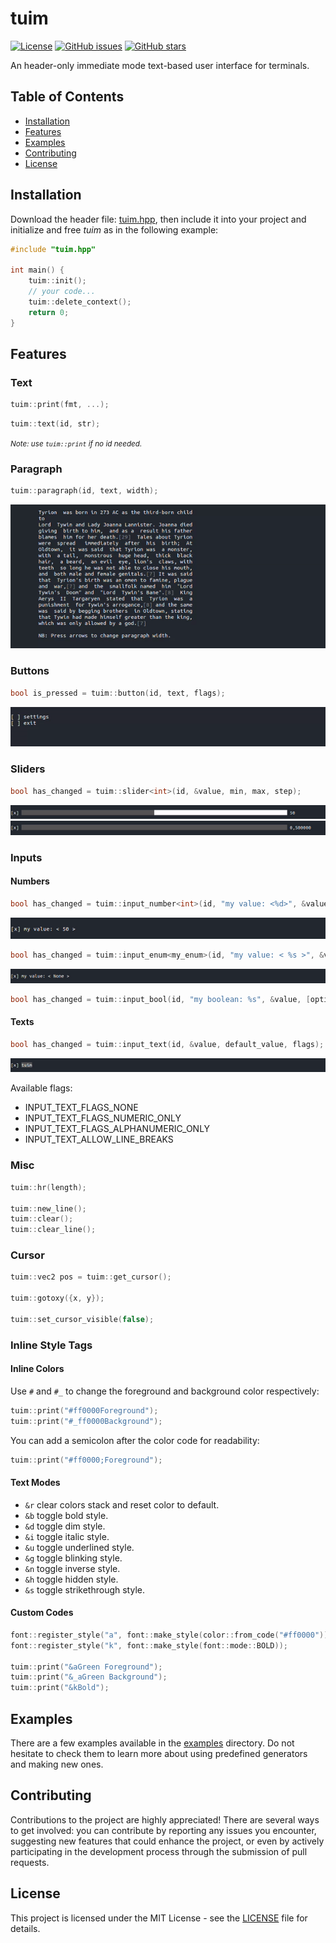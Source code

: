 # tuim

[![License](https://img.shields.io/badge/license-MIT-blue.svg)](https://opensource.org/licenses/MIT)
[![GitHub issues](https://img.shields.io/github/issues/xorrad/tuim)](https://github.com/xorrad/tuim/issues)
[![GitHub stars](https://img.shields.io/github/stars/xorrad/tuim.svg?style=flat&label=stars)](https://github.com/xorrad/tuim)

An header-only immediate mode text-based user interface for terminals.

## Table of Contents

- [Installation](#installation)
- [Features](#features)
- [Examples](#examples)
- [Contributing](#contributing)
- [License](#license)

## Installation

Download the header file: [tuim.hpp](https://raw.githubusercontent.com/Xorrad/nage/master/tuim.hpp), then include it into your project and initialize and free *tuim* as in the following example:

```cpp
#include "tuim.hpp"

int main() {
    tuim::init();
    // your code...
    tuim::delete_context();
    return 0;
}
```

## Features

### Text

```cpp
tuim::print(fmt, ...);
```

```cpp
tuim::text(id, str);
```
<small><i>Note: use `tuim::print` if no id needed.</i></small>

### Paragraph

```cpp
tuim::paragraph(id, text, width);
```
![paragraph](images/paragraph.gif)

### Buttons

```cpp
bool is_pressed = tuim::button(id, text, flags);
```
![buttons](images/buttons.gif)

### Sliders

```cpp
bool has_changed = tuim::slider<int>(id, &value, min, max, step);
```
![int slider](images/int-slider.gif)
![float slider](images/float-slider.gif)

### Inputs

#### Numbers
```cpp
bool has_changed = tuim::input_number<int>(id, "my value: <%d>", &value, min, max, step);
```
![int input](images/int-input.gif)

```cpp
bool has_changed = tuim::input_enum<my_enum>(id, "my value: < %s >", &value, max, labels);
```
![enum input](images/enum-input.gif)

```cpp
bool has_changed = tuim::input_bool(id, "my boolean: %s", &value, [optional] labels);
```

#### Texts
```cpp
bool has_changed = tuim::input_text(id, &value, default_value, flags);
```
![text input](images/text-input.gif)

Available flags:
- INPUT_TEXT_FLAGS_NONE
- INPUT_TEXT_FLAGS_NUMERIC_ONLY
- INPUT_TEXT_FLAGS_ALPHANUMERIC_ONLY
- INPUT_TEXT_ALLOW_LINE_BREAKS

### Misc

```cpp
tuim::hr(length);

tuim::new_line();
tuim::clear();
tuim::clear_line();
```

### Cursor

```cpp
tuim::vec2 pos = tuim::get_cursor();

tuim::gotoxy({x, y});

tuim::set_cursor_visible(false);
```

### Inline Style Tags

#### Inline Colors

Use `#` and `#_` to change the foreground and background color respectively:

```cpp
tuim::print("#ff0000Foreground");
tuim::print("#_ff0000Background");
```

You can add a semicolon after the color code for readability:

```cpp
tuim::print("#ff0000;Foreground");
```

#### Text Modes

- `&r` clear colors stack and reset color to default.  
- `&b` toggle bold style.
- `&d` toggle dim style.
- `&i` toggle italic style.
- `&u` toggle underlined style.
- `&g` toggle blinking style.
- `&n` toggle inverse style.
- `&h` toggle hidden style.
- `&s` toggle strikethrough style.

#### Custom Codes

```cpp
font::register_style("a", font::make_style(color::from_code("#ff0000")));
font::register_style("k", font::make_style(font::mode::BOLD));

tuim::print("&aGreen Foreground");
tuim::print("&_aGreen Background");
tuim::print("&kBold");
```


## Examples

There are a few examples available in the [examples](https://github.com/Xorrad/tuim/tree/master/examples) directory. Do not hesitate to check them to learn more about using predefined generators and making new ones.

## Contributing

Contributions to the project are highly appreciated! There are several ways to get involved: you can contribute by reporting any issues you encounter, suggesting new features that could enhance the project, or even by actively participating in the development process through the submission of pull requests.

## License

This project is licensed under the MIT License - see the [LICENSE](https://raw.githubusercontent.com/Xorrad/tuim/master/LICENSE) file for details.